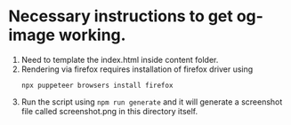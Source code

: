 # Necessary instructions to get og-image working.

1. Need to template the index.html inside content folder.
2. Rendering via firefox requires installation of firefox driver using
   ```
   npx puppeteer browsers install firefox
   ```
3. Run the script using `npm run generate` and it will generate a screenshot file
   called screenshot.png in this directory itself.
